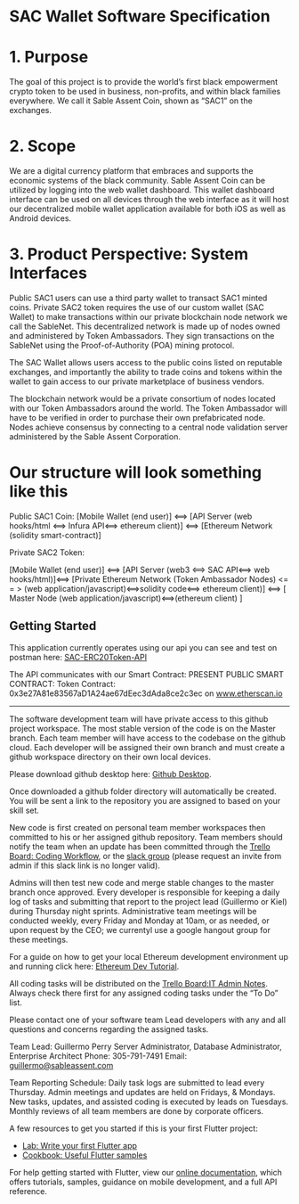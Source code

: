 # SAC Wallet Software Specification

# 1. Purpose

The goal of this project is to provide the world’s first black empowerment crypto token to be used in business, non-profits, and within black families everywhere. We call it Sable Assent Coin, shown as “SAC1” on the exchanges.

# 2. Scope 

We are a digital currency platform that embraces and supports the economic systems of the black community. Sable Assent Coin can be utilized by logging into the web wallet dashboard. This wallet dashboard interface can be used on all devices through the web interface as it will host our decentralized mobile wallet application available for both iOS as well as Android devices.

# 3. Product Perspective: System Interfaces

Public SAC1 users can use a third party wallet to transact SAC1 minted coins. Private SAC2 token requires the use of our custom wallet (SAC Wallet) to make transactions within our private blockchain node network we call the SableNet. This decentralized network is made up of nodes owned and administered by Token Ambassadors. They sign transactions on the SableNet using the Proof-of-Authority (POA) mining protocol.

The SAC Wallet allows users access to the public coins listed on reputable exchanges, and importantly the ability to trade coins and tokens within the wallet to gain access to our private marketplace of business vendors.

The blockchain network would be a private consortium of nodes located with our Token Ambassadors around the world. The Token Ambassador will have to be verified in order to purchase their own prefabricated node. Nodes achieve consensus by connecting to a central node validation server administered by the Sable Assent Corporation. 

# Our structure will look something like this

Public SAC1 Coin:
[Mobile Wallet (end user)] <==> [API Server (web hooks/html <==> Infura API<==> ethereum client)] <==> [Ethereum Network (solidity smart-contract)]

Private SAC2 Token:

[Mobile Wallet (end user)] <==> [API Server (web3 <==> SAC API<==> web hooks/html)]<==> [Private Ethereum Network (Token Ambassador Nodes) <= = > (web application/javascript)<==>solidity code<==> ethereum client)] <==> [ Master Node (web application/javascript)<==>(ethereum client) ]



## Getting Started

This application currently operates using our api you can see and test on postman here: [SAC-ERC20Token-API](https://documenter.getpostman.com/view/4404312/SW14Uwww?version=latest)

The API communicates with our Smart Contract:
PRESENT PUBLIC SMART CONTRACT:
Token Contract: 0x3e27A81e83567aD1A24ae67dEec3dAda8ce2c3ec on www.etherscan.io

-------------------------------------------------------------------------
The software development team will have private access to this github project workspace. The most stable version of the code is on the Master branch. Each team member will have access to the codebase on the github cloud. Each developer will be assigned their own branch and must create a github workspace directory on their own local devices.

Please download github desktop here: [Github Desktop](https://desktop.github.com/). 

Once downloaded a github folder directory will automatically be created. You will be sent a link to the repository you are assigned to based on your skill set.

New code is first created on personal team member workspaces then committed to his or her assigned github repository. Team members should notify the team when an update has been committed through the [Trello Board: Coding Workflow](https://trello.com/b/AQStNHQh/coding-workflow), or the [slack group](https://join.slack.com/t/sableassentco-utk2422/shared_invite/zt-d6ih1e9g-czWC8T7C76Rj8ykMzffyEw) (please request an invite from admin if this slack link is no longer valid). 

Admins will then test new code and merge stable changes to the master branch once approved. Every developer is responsible for keeping a daily log of tasks and submitting that report to the project lead (Guillermo or Kiel) during Thursday night sprints. Administrative team meetings will be conducted weekly, every Friday and Monday at 10am, or as needed, or upon request by the CEO; we currentyl use a google hangout group for these meetings. 

For a guide on how to get your local Ethereum development environment up and running click here: [Ethereum Dev Tutorial](https://drive.google.com/open?id=12XUnUY4FmL74sxisb02egOv7_VSovxpGCVXhXZ4QJ_A).

All coding tasks will be distributed on the [Trello Board:IT Admin Notes](https://trello.com/b/YK0grp6n/it-admin-notes). Always check there first for any assigned coding tasks under the “To Do” list.

Please contact one of your software team Lead developers with any and all questions and concerns regarding the assigned tasks. 


Team Lead: Guillermo Perry
Server Administrator, Database Administrator, Enterprise Architect
Phone: 305-791-7491
Email: guillermo@sableassent.com

Team Reporting Schedule:
Daily task logs are submitted to lead every Thursday.
Admin meetings and updates are held on Fridays, & Mondays.
New tasks, updates, and assisted coding is executed by leads on Tuesdays.
Monthly reviews of all team members are done by corporate officers.


A few resources to get you started if this is your first Flutter project:

- [Lab: Write your first Flutter app](https://flutter.dev/docs/get-started/codelab)
- [Cookbook: Useful Flutter samples](https://flutter.dev/docs/cookbook)

For help getting started with Flutter, view our
[online documentation](https://flutter.dev/docs), which offers tutorials,
samples, guidance on mobile development, and a full API reference.
